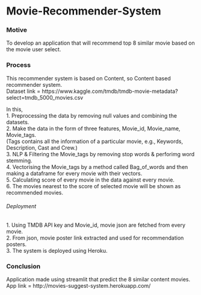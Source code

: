 # Movie-Recommender-System
<h3> Motive </h3>
To develop an application that will recommend top 8 similar movie based on the movie user select.

<h3> Process </h3> 
This recommender system is based on Content, so Content based recommender system. <br>
Dataset link = https://www.kaggle.com/tmdb/tmdb-movie-metadata?select=tmdb_5000_movies.csv <p>
In this, <br>
1. Preprocessing the data by removing null values and combining the datasets. <br>
2. Make the data in the form of three features, Movie_id, Movie_name, Movie_tags.<br>
(Tags contains all the information of a particular movie, e.g., Keywords, Description, Cast and Crew.) <br>
3. NLP & Filtering the Movie_tags by removing stop words & perforimg word stemming. <br>
4. Vectorising the Movie_tags by a method called Bag_of_words and then making a dataframe for every movie with their vectors. <br>
5. Calculating score of every movie in the data against every movie. <br>
6. The movies nearest to the score of selected movie will be shown as recommended movies.

<h6> Deployment </h6>
1. Using TMDB API key and Movie_id, movie json are fetched from every movie. <br>
2. From json, movie poster link extracted and used for recommendation posters. <br>
3. The system is deployed using Heroku.

<h3> Conclusion </h3>
Application made using streamlit that predict the 8 similar content movies.<br>
App link = http://movies-suggest-system.herokuapp.com/
